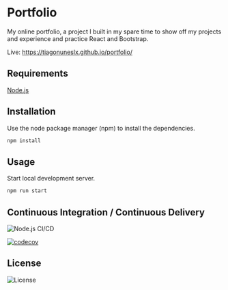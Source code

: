 # Portfolio

My online portfolio, a project I built in my spare time to show off my projects and experience and practice React and Bootstrap.

Live: https://tiagonuneslx.github.io/portfolio/

## Requirements

[Node.js](https://nodejs.org)

## Installation

Use the node package manager (npm) to install the dependencies.

```bash
npm install
```

## Usage

Start local development server.

```bash
npm run start
```

## Continuous Integration / Continuous Delivery

![Node.js CI/CD](https://github.com/tiagonuneslx/portfolio/workflows/Node.js%20CI/CD/badge.svg)

[![codecov](https://codecov.io/gh/tiagonuneslx/portfolio/branch/master/graph/badge.svg)](https://codecov.io/gh/tiagonuneslx/portfolio)

## License

![License](https://img.shields.io/github/license/tiagonuneslx/portfolio)
